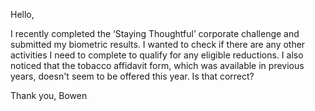 Hello,

I recently completed the ‘Staying Thoughtful’ corporate challenge and submitted my biometric results. I wanted to check if there are any other activities I need to complete to qualify for any eligible reductions. I also noticed that the tobacco affidavit form, which was available in previous years, doesn't seem to be offered this year. Is that correct?

Thank you,
Bowen
